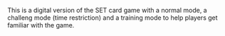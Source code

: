 This is a digital version of the SET card game with a normal mode, a challeng mode (time restriction) and a training mode to help players get familiar with the game.
